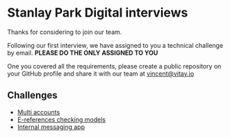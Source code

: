 # Stanlay Park Digital interviews

Thanks for considering to join our team.

Following our first interview, we have assigned to you a technical challenge by email. **PLEASE DO THE ONLY ASSIGNED TO YOU**

One you covered all the requirements, please create a public repository on your GitHub profile and share it with our team at [vincent@vitay.io](mailto:vincent@vitay.io)

## Challenges

- [Multi accounts](/multi-accounts)
- [E-references checking models](/e-references)
- [Internal messaging app](/chat)
